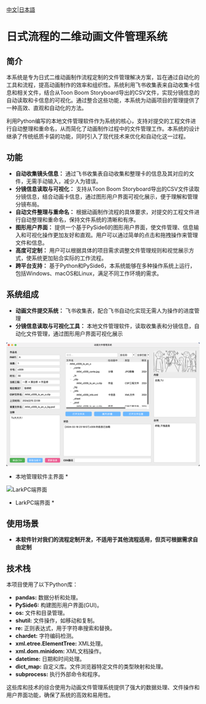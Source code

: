 [中文](README_zh.md)|[日本語](README.md)

# 日式流程的二维动画文件管理系统

## 简介
本系统是专为日式二维动画制作流程定制的文件管理解决方案，旨在通过自动化的工具和流程，提高动画制作的效率和组织性。系统利用飞书收集表来自动收集卡信息和相关文件，结合从Toon Boom Storyboard导出的CSV文件，实现分镜信息的自动读取和卡信息的可视化。通过整合这些功能，本系统为动画项目的管理提供了一种高效、直观和自动化的方法。

利用Python编写的本地文件管理软件作为系统的核心，支持对提交的工程文件进行自动整理和重命名，从而简化了动画制作过程中的文件管理工作。本系统的设计继承了传统纸质卡袋的功能，同时引入了现代技术来优化和自动化这一过程。

## 功能
- **自动收集镜头信息：** 通过飞书收集表自动收集和整理卡的信息及其对应的文件，无需手动输入，减少人为错误。
- **分镜信息读取与可视化：** 支持从Toon Boom Storyboard导出的CSV文件读取分镜信息，结合动画卡信息，通过图形用户界面可视化展示，便于理解和管理分镜布局。
- **自动文件整理与重命名：** 根据动画制作流程的具体要求，对提交的工程文件进行自动整理和重命名，保持文件系统的清晰和有序。
- **图形用户界面：** 提供一个基于PySide6的图形用户界面，使文件管理、信息输入和可视化操作更加友好和直观。用户可以通过简单的点击和拖拽操作来管理文件和信息。
- **高度可定制：** 用户可以根据具体的项目需求调整文件管理规则和视觉展示方式，使系统更加贴合实际的工作流程。
- **跨平台支持：** 基于Python和PySide6，本系统能够在多种操作系统上运行，包括Windows、macOS和Linux，满足不同工作环境的需求。

## 系统组成
- **动画文件提交系统：** 飞书收集表，配合飞书自动化实现无需人为操作的进度管理
- **分镜信息读取与可视化工具：** 本地文件管理软件，读取收集表和分镜信息，自动化文件管理，通过图形用户界面可视化展示

![主界面](97_scs/main_window.png "主界面")
* 本地管理软件主界面 *

![LarkPC端界面](97_scs/lark_pc.png "LarkPC端界面")
* LarkPC端界面 *

## 使用场景
- **本软件针对我们的流程定制开发，不适用于其他流程适用，但页可根据需求自由定制**

## 技术栈

本项目使用了以下Python库：

- **pandas:** 数据分析和处理。
- **PySide6:** 构建图形用户界面(GUI)。
- **os:** 文件和目录管理。
- **shutil:** 文件操作，如移动和复制。
- **re:** 正则表达式，用于字符串搜索和替换。
- **chardet:** 字符编码检测。
- **xml.etree.ElementTree:** XML处理。
- **xml.dom.minidom:** XML文档操作。
- **datetime:** 日期和时间处理。
- **dict_map:** 自定义库。文件浏览器特定文件的类型映射和处理。
- **subprocess:** 执行外部命令和程序。

这些库和技术的综合使用为动画文件管理系统提供了强大的数据处理、文件操作和用户界面功能，确保了系统的高效和易用性。



